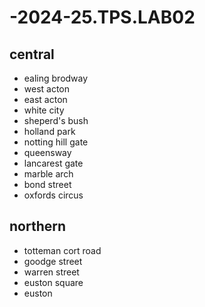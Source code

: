 # -2024-25.TPS.LAB02
## central
- ealing brodway
- west acton
- east acton
- white city
- sheperd's bush
- holland park
- notting hill gate
- queensway
- lancarest gate
- marble arch
- bond street
- oxfords circus
## northern 
- totteman cort road
- goodge street
- warren street
- euston square
- euston